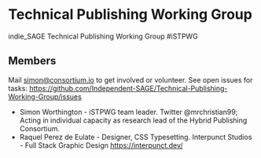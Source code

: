 # Technical Publishing Working Group
indie_SAGE Technical Publishing Working Group #iSTPWG

## Members

Mail simon@consortium.io to get involved or volunteer. See open issues for tasks: https://github.com/Independent-SAGE/Technical-Publishing-Working-Group/issues

  - Simon Worthington - iSTPWG team leader. Twitter @mrchristian99; Acting in individual capacity as research lead of the Hybrid Publishing Consortium.
  - Raquel Perez de Eulate - Designer, CSS Typesetting. Interpunct Studios - Full Stack Graphic Design https://interpunct.dev/
